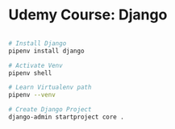 # Udemy Course: Django

```bash

# Install Django
pipenv install django

# Activate Venv
pipenv shell

# Learn Virtualenv path
pipenv --venv

# Create Django Project
django-admin startproject core .

```
